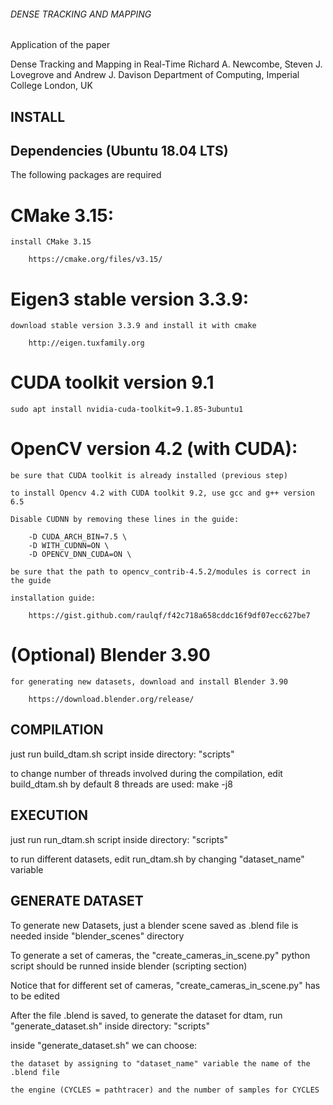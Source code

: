 ###### DENSE TRACKING AND MAPPING

Application of the paper

Dense Tracking and Mapping in Real-Time
    Richard A. Newcombe, Steven J. Lovegrove and Andrew J. Davison
    Department of Computing, Imperial College London, UK


## INSTALL


## Dependencies (Ubuntu 18.04 LTS)
The following packages are required

# CMake 3.15:

    install CMake 3.15

        https://cmake.org/files/v3.15/

# Eigen3 stable version 3.3.9:

    download stable version 3.3.9 and install it with cmake

        http://eigen.tuxfamily.org

# CUDA toolkit version 9.1

    sudo apt install nvidia-cuda-toolkit=9.1.85-3ubuntu1

# OpenCV version 4.2 (with CUDA):

    be sure that CUDA toolkit is already installed (previous step)

    to install Opencv 4.2 with CUDA toolkit 9.2, use gcc and g++ version 6.5

  	Disable CUDNN by removing these lines in the guide:

        -D CUDA_ARCH_BIN=7.5 \
    	-D WITH_CUDNN=ON \
        -D OPENCV_DNN_CUDA=ON \

  	be sure that the path to opencv_contrib-4.5.2/modules is correct in the guide

    installation guide:

        https://gist.github.com/raulqf/f42c718a658cddc16f9df07ecc627be7

# (Optional) Blender 3.90

    for generating new datasets, download and install Blender 3.90

        https://download.blender.org/release/


## COMPILATION

just run build_dtam.sh script inside directory: "scripts"

to change number of threads involved during the compilation, edit build_dtam.sh
by default 8 threads are used: make -j8


## EXECUTION


just run run_dtam.sh script inside directory: "scripts"

to run different datasets, edit run_dtam.sh by changing "dataset_name" variable


## GENERATE DATASET


To generate new Datasets, just a blender scene saved as .blend file is needed inside "blender_scenes" directory

To generate a set of cameras, the "create_cameras_in_scene.py" python script should be runned inside blender (scripting section)

Notice that for different set of cameras, "create_cameras_in_scene.py" has to be edited

After the file .blend is saved, to generate the dataset for dtam, run "generate_dataset.sh" inside directory: "scripts"

inside "generate_dataset.sh" we can choose:

    the dataset by assigning to "dataset_name" variable the name of the .blend file

    the engine (CYCLES = pathtracer) and the number of samples for CYCLES
